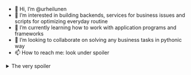 - 👋 Hi, I’m @urheilunen
- 👀 I’m interested in building backends, services for business issues and scripts for optimizing everyday routine 
- 🌱 I’m currently learning how to work with application programs and frameworks
- 💞️ I’m looking to collaborate on solving any business tasks in pythonic way
- 📫 How to reach me: look under spoiler
<details>
  <summary>The very spoiler</summary>
  You have probably already got my contacts, if I even had given you my GitHub :)
</details>
